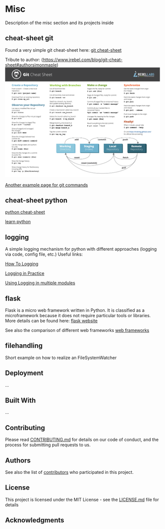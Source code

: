 # Misc

Description of the misc section and its projects inside

## cheat-sheet git
Found a very simple git cheat-sheet here:
[git cheat-sheet](https://www.jrebel.com/blog/git-cheat-sheet)

Tribute to author: (https://www.jrebel.com/blog/git-cheat-sheet#authorsimonmaple)
![alt text](https://github.com/hadze/misc/blob/master/cheatsheet.png)

[Another example page for git commands](https://dzone.com/articles/top-20-git-commands-with-examples)

## cheat-sheet python
[python cheat-sheet](https://github.com/jwasham/coding-interview-university/blob/master/extras/cheat%20sheets/python-cheat-sheet-v1.pdf)

[learn python](https://github.com/trekhleb/learn-python)

## logging

A simple logging mechanism for python with different approaches (logging via code, config file, etc.)
Useful links:

[How To Logging](https://docs.python.org/3/howto/logging.html#logging-from-multiple-modules)

[Logging in Practice](https://fangpenlin.com/posts/2012/08/26/good-logging-practice-in-python/)

[Using Logging in multiple modules](https://stackoverflow.com/questions/15727420/using-logging-in-multiple-modules)

## flask

Flask is a micro web framework written in Python. It is classified as a microframework because it does not require particular tools or libraries.
More details can be found here:
[flask website](https://en.wikipedia.org/wiki/Flask_(web_framework))

See also the comparison of different web frameworks
[web frameworks](https://en.wikipedia.org/wiki/Comparison_of_web_frameworks)

## filehandling

Short example on how to realize an FileSystemWatcher 

## Deployment

...

## Built With

...
<!--
* [Dropwizard](http://www.dropwizard.io/1.0.2/docs/) - The web framework used
* [Maven](https://maven.apache.org/) - Dependency Management
* [ROME](https://rometools.github.io/rome/) - Used to generate RSS Feeds
-->

## Contributing

Please read [CONTRIBUTING.md](https://gist.github.com/PurpleBooth/b24679402957c63ec426) for details on our code of conduct, and the process for submitting pull requests to us.

## Authors

See also the list of [contributors](https://github.com/your/project/contributors) who participated in this project.

## License

This project is licensed under the MIT License - see the [LICENSE.md](LICENSE.md) file for details

## Acknowledgments

